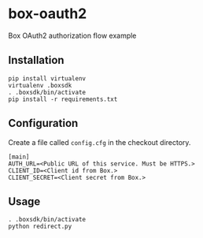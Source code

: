 # box-oauth2
Box OAuth2 authorization flow example

## Installation
```
pip install virtualenv
virtualenv .boxsdk
. .boxsdk/bin/activate
pip install -r requirements.txt
```

## Configuration

Create a file called `config.cfg` in the checkout directory.

```
[main]
AUTH_URL=<Public URL of this service. Must be HTTPS.>
CLIENT_ID=<Client id from Box.>
CLIENT_SECRET=<Client secret from Box.>
```

## Usage
```
. .boxsdk/bin/activate
python redirect.py
```
